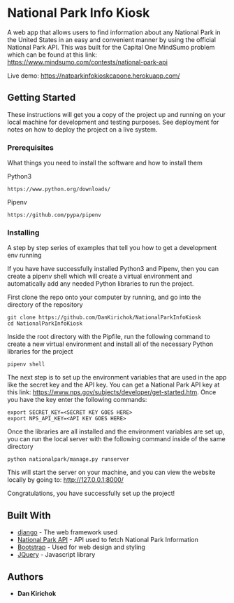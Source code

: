 # National Park Info Kiosk

A web app that allows users to find information about any National Park
in the United States in an easy and convenient manner by using the official National Park API.
This was built for the Capital One MindSumo problem which can be found at this link: 
https://www.mindsumo.com/contests/national-park-api

Live demo: https://natparkinfokioskcapone.herokuapp.com/

## Getting Started

These instructions will get you a copy of the project up and running on your local machine for development and testing purposes. See deployment for notes on how to deploy the project on a live system.

### Prerequisites

What things you need to install the software and how to install them

Python3
```
https://www.python.org/downloads/
```

Pipenv
```
https://github.com/pypa/pipenv
```


### Installing

A step by step series of examples that tell you how to get a development env running

If you have have successfully installed Python3 and Pipenv, then you can create a pipenv shell which will create a virtual environment and automatically add any needed Python libraries to run the project.

First clone the repo onto your computer by running, and go into the directory of the repository
```
git clone https://github.com/DanKirichok/NationalParkInfoKiosk
cd NationalParkInfoKiosk
```


Inside the root directory with the Pipfile, run the following command to create a new virtual environment and install all of the necessary Python libraries for the project
```
pipenv shell
```

The next step is to set up the environment variables that are used in the app like the secret key and the API key. You can get a National Park API key at this link: https://www.nps.gov/subjects/developer/get-started.htm. Once you have the key enter the following commands:
```
export SECRET_KEY=<SECRET KEY GOES HERE>
export NPS_API_KEY=<API KEY GOES HERE>

```

Once the libraries are all installed and the environment variables are set up, you can run the local server with the following command inside of the same directory
```
python nationalpark/manage.py runserver
```

This will start the server on your machine, and you can view the website locally by going to: http://127.0.0.1:8000/

Congratulations, you have successfully set up the project!
## Built With

* [django](https://www.djangoproject.com/) - The web framework used
* [National Park API](https://www.nps.gov/subjects/developer/api-documentation.htm#/) - API used to fetch National Park Information
* [Bootstrap](https://getbootstrap.com/) - Used for web design and styling
* [JQuery](https://jquery.com/) - Javascript library

## Authors

* **Dan Kirichok**
